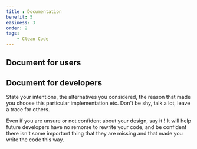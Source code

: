 ```yaml
---
title : Documentation
benefit: 5
easiness: 3
order: 2
tags:
    - Clean Code
---
```


## Document for users

## Document for developers

State your intentions, the alternatives you considered, the reason that made you choose this particular implementation etc. Don't be shy, talk a lot, leave a trace for others.

Even if you are unsure or not confident about your design, say it ! It will help future developers have no remorse to rewrite your code, and be confident there isn't some important thing that they are missing and that made you write the code this way.